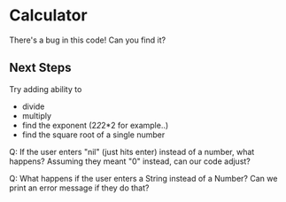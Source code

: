 Calculator
==========


There's a bug in this code! Can you find it?


Next Steps
----------
Try adding ability to 
  + divide
  + multiply
  + find the exponent (2*2*2*2 for example..)
  + find the square root of a single number

Q: If the user enters "nil" (just hits enter) instead of a number, what happens? Assuming they meant "0" instead, can our code adjust?

Q: What happens if the user enters a String instead of a Number? Can we print an error message if they do that?





